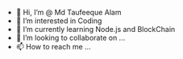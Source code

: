 - 👋 Hi, I’m @ Md Taufeeque Alam
- 👀 I’m interested in Coding
- 🌱 I’m currently learning Node.js and BlockChain
- 💞️ I’m looking to collaborate on ...
- 📫 How to reach me ...

<!---
taufeequealam/taufeequealam is a ✨ special ✨ repository because its `README.md` (this file) appears on your GitHub profile.
You can click the Preview link to take a look at your changes.
--->
